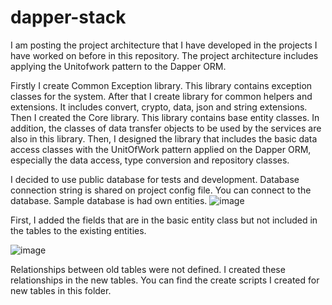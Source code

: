 # dapper-stack
I am posting the project architecture that I have developed in the projects I have worked on before in this repository. The project architecture includes applying the Unitofwork pattern to the Dapper ORM.

Firstly I create Common Exception library. This library contains exception classes for the system. 
After that I create library for common helpers and extensions. It includes convert, crypto, data, json and string extensions.
Then I created the Core library. This library contains base entity classes. In addition, the classes of data transfer objects to be used by the services are also in this library.
Then, I designed the library that includes the basic data access classes with the UnitOfWork pattern applied on the Dapper ORM, especially the data access, type conversion and repository classes.

I decided to use public database for tests and development. Database connection string is shared on project config file. You can connect to the database. Sample database is had own entities.
![image](https://user-images.githubusercontent.com/27738643/209881065-640de29f-781a-4c2f-a9d0-f7ca5af6cd60.png)

First, I added the fields that are in the basic entity class but not included in the tables to the existing entities. 

![image](https://user-images.githubusercontent.com/27738643/210181405-61339564-266f-4405-9832-1b5a619d872f.png)

Relationships between old tables were not defined. I created these relationships in the new tables. You can find the create scripts I created for new tables in this folder.